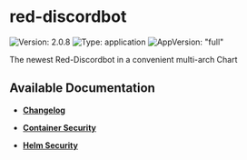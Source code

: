 # red-discordbot

![Version: 2.0.8](https://img.shields.io/badge/Version-2.0.8-informational?style=flat-square) ![Type: application](https://img.shields.io/badge/Type-application-informational?style=flat-square) ![AppVersion: "full"](https://img.shields.io/badge/AppVersion-"full"-informational?style=flat-square)

The newest Red-Discordbot in a convenient multi-arch Chart 

## Available Documentation

- [**Changelog**](CHANGELOG)

- [**Container Security**](container-security)

- [**Helm Security**](helm-security)


